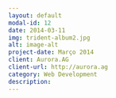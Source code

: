 ```yaml
---
layout: default
modal-id: 12
date: 2014-03-11
img: trident-album2.jpg
alt: image-alt
project-date: Março 2014
client: Aurora.AG
client-url: http://aurora.ag
category: Web Development
description:
---
```

